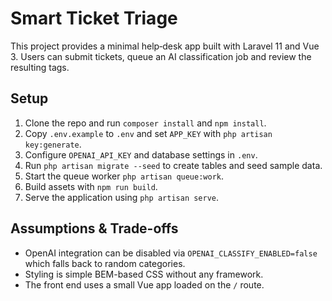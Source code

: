 # Smart Ticket Triage

This project provides a minimal help‑desk app built with Laravel 11 and Vue 3. Users can submit tickets, queue an AI classification job and review the resulting tags.

## Setup
1. Clone the repo and run `composer install` and `npm install`.
2. Copy `.env.example` to `.env` and set `APP_KEY` with `php artisan key:generate`.
3. Configure `OPENAI_API_KEY` and database settings in `.env`.
4. Run `php artisan migrate --seed` to create tables and seed sample data.
5. Start the queue worker `php artisan queue:work`.
6. Build assets with `npm run build`.
7. Serve the application using `php artisan serve`.

## Assumptions & Trade-offs
- OpenAI integration can be disabled via `OPENAI_CLASSIFY_ENABLED=false` which falls back to random categories.
- Styling is simple BEM-based CSS without any framework.
- The front end uses a small Vue app loaded on the `/` route.
